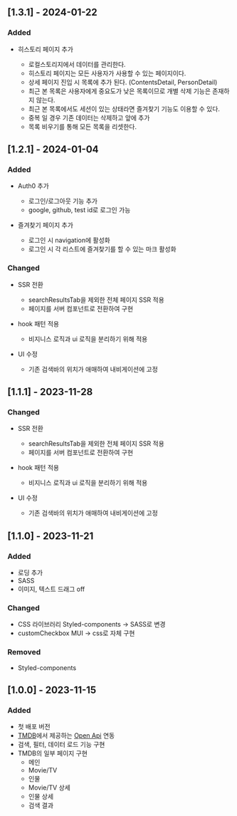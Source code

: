 ## [1.3.1] - 2024-01-22

### Added

- 히스토리 페이지 추가

  - 로컬스토리지에서 데이터를 관리한다.
  - 히스토리 페이지는 모든 사용자가 사용할 수 있는 페이지이다.
  - 상세 페이지 진입 시 목록에 추가 된다. (ContentsDetail, PersonDetail)
  - 최근 본 목록은 사용자에게 중요도가 낮은 목록이므로 개별 삭제 기능은 존재하지 않는다.
  - 최근 본 목록에서도 세션이 있는 상태라면 즐겨찾기 기능도 이용할 수 있다.
  - 중복 일 경우 기존 데이터는 삭제하고 앞에 추가
  - 목록 비우기를 통해 모든 목록을 리셋한다.

## [1.2.1] - 2024-01-04

### Added

- Auth0 추가

  - 로그인/로그아웃 기능 추가
  - google, github, test id로 로그인 가능

- 즐겨찾기 페이지 추가

  - 로그인 시 navigation에 활성화
  - 로그인 시 각 리스트에 즐겨찾기를 할 수 있는 마크 활성화

### Changed

- SSR 전환

  - searchResultsTab을 제외한 전체 페이지 SSR 적용
  - 페이지를 서버 컴포넌트로 전환하여 구현

- hook 패턴 적용

  - 비지니스 로직과 ui 로직을 분리하기 위해 적용

- UI 수정
  - 기존 검색바의 위치가 애매하여 내비게이션에 고정

## [1.1.1] - 2023-11-28

### Changed

- SSR 전환

  - searchResultsTab을 제외한 전체 페이지 SSR 적용
  - 페이지를 서버 컴포넌트로 전환하여 구현

- hook 패턴 적용

  - 비지니스 로직과 ui 로직을 분리하기 위해 적용

- UI 수정
  - 기존 검색바의 위치가 애매하여 내비게이션에 고정

## [1.1.0] - 2023-11-21

### Added

- 로딩 추가
- SASS
- 이미지, 텍스트 드래그 off

### Changed

- CSS 라이브러리 Styled-components -> SASS로 변경
- customCheckbox MUI -> css로 자체 구현

### Removed

- Styled-components

## [1.0.0] - 2023-11-15

### Added

- 첫 배포 버전
- [TMDB](https://www.themoviedb.org/?language=ko)에서 제공하는 [Open Api](https://developer.themoviedb.org/reference/intro/getting-started) 연동
- 검색, 필터, 데이터 로드 기능 구현
- TMDB의 일부 페이지 구현
  - 메인
  - Movie/TV
  - 인물
  - Movie/TV 상세
  - 인물 상세
  - 검색 결과
